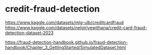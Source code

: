 # credit-fraud-detection

https://www.kaggle.com/datasets/mlg-ulb/creditcardfraud 
https://www.kaggle.com/datasets/nelgiriyewithana/credit-card-fraud-detection-dataset-2023

https://fraud-detection-handbook.github.io/fraud-detection-handbook/Chapter_3_GettingStarted/SimulatedDataset.html 


